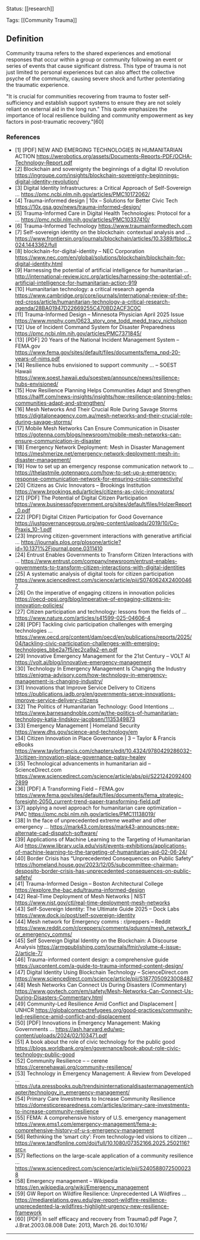 Status:  [[research]]

Tags:
[[Community Trauma]]

## Definition
Community trauma refers to the shared experiences and emotional responses that occur within a group or community following an event or series of events that cause significant distress. This type of trauma is not just limited to personal experiences but can also affect the collective psyche of the community, causing severe shock and further potentiating the traumatic experience.

"It is crucial for communities recovering from trauma to foster self-sufficiency and establish support systems to ensure they are not solely reliant on external aid in the long run." This quote emphasizes the importance of local resilience building and community empowerment as key factors in post-traumatic recovery."[60]


### References

- [1] [PDF] NEW AND EMERGING TECHNOLOGIES IN HUMANITARIAN ACTION https://werobotics.org/assets/Documents-Reports-PDF/OCHA-Technology-Report.pdf
- [2] Blockchain and sovereignty the beginnings of a digital ID revolution https://ingroupe.com/insights/blockchain-sovereignty-beginnings-digital-identity-revolution/
- [3] Digital Identity Infrastructures: a Critical Approach of Self-Sovereign … https://pmc.ncbi.nlm.nih.gov/articles/PMC10172062/
- [4] Trauma-informed design | 10x – Solutions for Better Civic Tech https://10x.gsa.gov/news/trauma-informed-design/
- [5] Trauma-Informed Care in Digital Health Technologies: Protocol for a … https://pmc.ncbi.nlm.nih.gov/articles/PMC10337410/
- [6] Trauma-Informed Technology https://www.traumainformedtech.com
- [7] Self-sovereign identity on the blockchain: contextual analysis and … 
https://www.frontiersin.org/journals/blockchain/articles/10.3389/fbloc.2024.1443362/full
- [8] blockchain-for-digital-identity – NEC Corporation https://www.nec.com/en/global/solutions/blockchain/blockchain-for-digital-identity.html
- [9] Harnessing the potential of artificial intelligence for humanitarian … http://international-review.icrc.org/articles/harnessing-the-potential-of-artificial-intelligence-for-humanitarian-action-919
- [10] Humanitarian technology: a critical research agenda https://www.cambridge.org/core/journals/international-review-of-the-red-cross/article/humanitarian-technology-a-critical-research-agenda/28BA01947D22669255C470BD2ACF3C0C
- [11] Trauma-Informed Design – Minnesota Physician April 2025 Issue https://www.mnphy.com/0623_story_one_todd_medd_tracy_nicholson
- [12] Use of Incident Command System for Disaster Preparedness https://pmc.ncbi.nlm.nih.gov/articles/PMC7371845/
- [13] [PDF] 20 Years of the National Incident Management System – FEMA.gov https://www.fema.gov/sites/default/files/documents/fema_npd-20-years-of-nims.pdf
- [14] Resilience hubs envisioned to support community … – SOEST Hawaii https://www.soest.hawaii.edu/soestwp/announce/news/resilience-hubs-envisioned/
- [15] How Resilience Planning Helps Communities Adapt and Strengthen https://halff.com/news-insights/insights/how-resilience-planning-helps-communities-adapt-and-strengthen/
- [16] Mesh Networks And Their Crucial Role During Savage Storms https://digitaloneagency.com.au/mesh-networks-and-their-crucial-role-during-savage-storms/
- [17] Mobile Mesh Networks Can Ensure Communication in Disaster https://gotenna.com/blogs/newsroom/mobile-mesh-networks-can-ensure-communication-in-disaster
- [18] Emergency Network Deployment: Mesh in Disaster Management https://meshmerize.net/emergency-network-deployment-mesh-in-disaster-management/
- [19] How to set up an emergency response communication network to … https://thelastmile.gotennapro.com/how-to-set-up-a-emergency-response-communication-network-for-ensuring-crisis-connectivity/
- [20] Citizens as Civic Innovators – Brookings Institution https://www.brookings.edu/articles/citizens-as-civic-innovators/
- [21] [PDF] The Potential of Digital Citizen Participation https://www.businessofgovernment.org/sites/default/files/HolzerReport_0.pdf
- [22] [PDF] Digital Citizen Participation for Good Governance https://justgovernancegroup.org/wp-content/uploads/2019/10/Co-Praxis_10-1.pdf
- [23] Improving citizen-government interactions with generative artificial … https://journals.plos.org/plosone/article?id=10.1371%2Fjournal.pone.0311410
- [24] Entrust Enables Governments to Transform Citizen Interactions with … https://www.entrust.com/company/newsroom/entrust-enables-governments-to-transform-citizen-interactions-with-digital-identities
- [25] A systematic analysis of digital tools for citizen participation https://www.sciencedirect.com/science/article/pii/S0740624X24000467
- [26] On the imperative of engaging citizens in innovation policies https://oecd-opsi.org/blog/imperative-of-engaging-citizens-in-innovation-policies/
- [27] Citizen participation and technology: lessons from the fields of … https://www.nature.com/articles/s41599-025-04606-4
- [28] [PDF] Tackling civic participation challenges with emerging technologies … https://www.oecd.org/content/dam/oecd/en/publications/reports/2025/04/tackling-civic-participation-challenges-with-emerging-technologies_bbe2a7f5/ec2ca9a2-en.pdf
- [29] Innovative Emergency Management for the 21st Century – VOLT AI https://volt.ai/blog/innovative-emergency-management
- [30] Technology In Emergency Management Is Changing the Industry https://enigma-advisory.com/how-technology-in-emergency-management-is-changing-industry/
- [31] Innovations that Improve Service Delivery to Citizens https://publications.iadb.org/en/governments-serve-innovations-improve-service-delivery-citizens
- [32] The Politics of Humanitarian Technology: Good Intentions … https://www.barnesandnoble.com/w/the-politics-of-humanitarian-technology-katja-lindskov-jacobsen/1135349873
- [33] Emergency Management | Homeland Security https://www.dhs.gov/science-and-technology/em
- [34] Citizen Innovation in Place Governance | 3 – Taylor & Francis eBooks https://www.taylorfrancis.com/chapters/edit/10.4324/9780429286032-3/citizen-innovation-place-governance-patsy-healey
- [35] Technological advancements in humanitarian aid – ScienceDirect.com https://www.sciencedirect.com/science/article/abs/pii/S2212420924002899
- [36] [PDF] A Transforming Field – FEMA.gov https://www.fema.gov/sites/default/files/documents/fema_strategic-foresight-2050_current-trend-paper-transforming-field.pdf
- [37] applying a novel approach for humanitarian care optimization – PMC https://pmc.ncbi.nlm.nih.gov/articles/PMC11138019/
- [38] In the face of unprecedented extreme weather and other emergency … https://mark43.com/press/mark43-announces-new-alternate-cad-dispatch-software/
- [39] Applications of Machine Learning to the Targeting of Humanitarian Aid https://www.library.ucla.edu/visit/events-exhibitions/applications-of-machine-learning-to-the-targeting-of-humanitarian-aid-02-06-24/
- [40] Border Crisis has “Unprecedented Consequences on Public Safety” https://homeland.house.gov/2023/12/05/subcommittee-chairman-desposito-border-crisis-has-unprecedented-consequences-on-public-safety/
- [41] Trauma-Informed Design – Boston Architectural College https://explore.the-bac.edu/trauma-informed-design
- [42] Real-Time Deployment of Mesh Networks | NIST https://www.nist.gov/ctl/real-time-deployment-mesh-networks
- [43] Self-Sovereign Identity: The Ultimate Guide 2025 – Dock Labs https://www.dock.io/post/self-sovereign-identity
- [44] Mesh network for Emergency comms : r/preppers – Reddit https://www.reddit.com/r/preppers/comments/qduxnn/mesh_network_for_emergency_comms/
- [45] Self Sovereign Digital Identity on the Blockchain: A Discourse Analysis https://armgpublishing.com/journals/fmir/volume-4-issue-2/article-7/
- [46] Trauma-informed content design: a comprehensive guide https://uxcontent.com/a-guide-to-trauma-informed-content-design/
- [47] Digital Identity Using Blockchain Technology – ScienceDirect.com https://www.sciencedirect.com/science/article/pii/S1877050923008487
- [48] Mesh Networks Can Connect Us During Disasters (Commentary) https://www.govtech.com/em/safety/Mesh-Networks-Can-Connect-Us-During-Disasters-Commentary.html
- [49] Community-Led Resilience Amid Conflict and Displacement | UNHCR https://globalcompactrefugees.org/good-practices/community-led-resilience-amid-conflict-and-displacement
- [50] [PDF] Innovations in Emergency Management: Making Governments … https://ash.harvard.edu/wp-content/uploads/2024/02/103471.pdf
- [51] A book about the role of civic technology for the public good https://blogs.worldbank.org/en/governance/book-about-role-civic-technology-public-good
- [52] Community Resilience – – cerene https://cerenehawaii.org/community-resilience/
- [53] Technology in Emergency Management: A Review from Developed … https://uta.pressbooks.pub/trendsininternationaldisastermanagement/chapter/technology_in_emergency-management/
- [54] Primary Care Investments to Increase Community Resilience https://domesticpreparedness.com/articles/primary-care-investments-to-increase-community-resilience
- [55] FEMA: A comprehensive history of U.S. emergency management https://www.ems1.com/emergency-management/fema-a-comprehensive-history-of-u-s-emergency-management
- [56] Rethinking the ‘smart city’: From technology-led visions to citizen … https://www.tandfonline.com/doi/full/10.1080/07352166.2025.2502116?src=
- [57] Reflections on the large-scale application of a community resilience … https://www.sciencedirect.com/science/article/pii/S2405880725000238
- [58] Emergency management – Wikipedia https://en.wikipedia.org/wiki/Emergency_management
- [59] GW Report on Wildfire Resilience: Unprecedented LA Wildfires … https://mediarelations.gwu.edu/gw-report-wildfire-resilience-unprecedented-la-wildfires-highlight-urgency-new-resilience-framework
- [60] [PDF] In self efficacy and recovery from Trauma0.pdf Page 7, J.Brat.2003.08.008 Date: 2013, March 26.  doi:10.1016/
---
